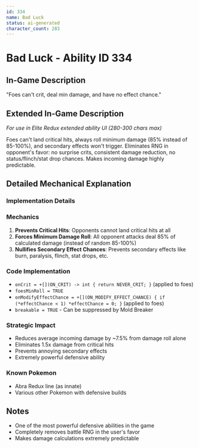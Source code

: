 ```yaml
---
id: 334
name: Bad Luck
status: ai-generated
character_count: 283
---
```


# Bad Luck - Ability ID 334

## In-Game Description
"Foes can't crit, deal min damage, and have no effect chance."

## Extended In-Game Description
*For use in Elite Redux extended ability UI (280-300 chars max)*

Foes can't land critical hits, always roll minimum damage (85% instead of 85-100%), and secondary effects won't trigger. Eliminates RNG in opponent's favor: no surprise crits, consistent damage reduction, no status/flinch/stat drop chances. Makes incoming damage highly predictable.

## Detailed Mechanical Explanation

### Implementation Details

### Mechanics
1. **Prevents Critical Hits**: Opponents cannot land critical hits at all
2. **Forces Minimum Damage Roll**: All opponent attacks deal 85% of calculated damage (instead of random 85-100%)
3. **Nullifies Secondary Effect Chances**: Prevents secondary effects like burn, paralysis, flinch, stat drops, etc.

### Code Implementation
- `onCrit = +[](ON_CRIT) -> int { return NEVER_CRIT; }` (applied to foes)
- `foesMinRoll = TRUE`
- `onModifyEffectChance = +[](ON_MODIFY_EFFECT_CHANCE) { if (*effectChance < 1) *effectChance = 0; }` (applied to foes)
- `breakable = TRUE` - Can be suppressed by Mold Breaker

### Strategic Impact
- Reduces average incoming damage by ~7.5% from damage roll alone
- Eliminates 1.5x damage from critical hits
- Prevents annoying secondary effects
- Extremely powerful defensive ability

### Known Pokemon
- Abra Redux line (as innate)
- Various other Pokemon with defensive builds


## Notes
- One of the most powerful defensive abilities in the game
- Completely removes battle RNG in the user's favor
- Makes damage calculations extremely predictable
